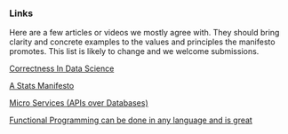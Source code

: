 ### Links

Here are a few articles or videos we mostly agree with.  They should bring clarity and concrete examples to the values and principles the manifesto promotes.  This list is likely to change and we welcome submissions.

[Correctness In Data Science](https://www.youtube.com/watch?v=kex-UXZTGU4)

[A Stats Manifesto](http://www.statisticsblog.com/manifesto/)

[Micro Services (APIs over Databases)](http://martinfowler.com/articles/microservices.html)

[Functional Programming can be done in any language and is great](http://gamasutra.com/view/news/169296/Indepth_Functional_programming_in_C.php)
